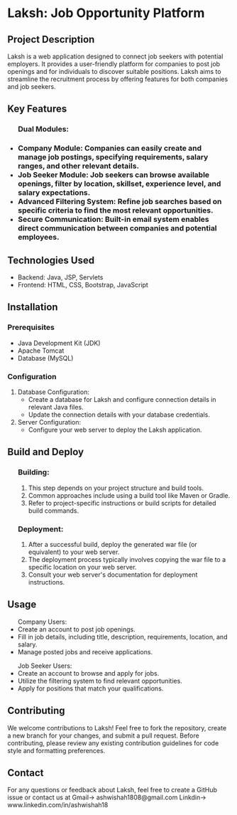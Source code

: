 <h1> Laksh: Job Opportunity Platform</h1>
<h2>Project Description</h2>
Laksh is a web application designed to connect job seekers with potential employers. It provides a user-friendly platform for companies to post job openings and for individuals to discover suitable positions. Laksh aims to streamline the recruitment process by offering features for both companies and job seekers.
<br>
<h2>Key Features</h2>
<ul><h3>Dual Modules:<h3>
<li>Company Module: Companies can easily create and manage job postings, specifying requirements, salary ranges, and other relevant details.</li>
<li>Job Seeker Module: Job seekers can browse available openings, filter by location, skillset, experience level, and salary expectations.</li>
<li>Advanced Filtering System: Refine job searches based on specific criteria to find the most relevant opportunities.</li>
<li>Secure Communication: Built-in email system enables direct communication between companies and potential employees.</li>
</ul>

<h2>Technologies Used</h2>
<ul>
<li>Backend: Java, JSP, Servlets</li>
<li>Frontend: HTML, CSS, Bootstrap, JavaScript</li>
</ul>

<h2>Installation</h2>
<h3>Prerequisites</h3>
<ul>
<li>Java Development Kit (JDK)</li>
<li>Apache Tomcat</li>
<li>Database (MySQL)</li>
</ul>
<h3>Configuration</h3>
<ol>
  <li>Database Configuration:
     <ul>
       <li>Create a database for Laksh and configure connection details in relevant Java files.</li>
       <li>Update the connection details with your database credentials.</li>
     </ul>
  </li>
  <li>Server Configuration:
     <ul>
       <li>Configure your web server to deploy the Laksh application.</li>
     </ul>
  </li>
</ol>
<h2>Build and Deploy</h2>
<ul>
  <h3>Building:</h3>
  <ol>
    <li>This step depends on your project structure and build tools.</li>
    <li>Common approaches include using a build tool like Maven or Gradle.</li>
    <li> Refer to project-specific instructions or build scripts for detailed build commands.</li>
  </ol>
</ul>
<ul>
  <h3>Deployment:</h3>
  <ol>
    <li>After a successful build, deploy the generated war file (or equivalent) to your web server.</li>
    <li>The deployment process typically involves copying the war file to a specific location on your web server.</li>
    <li>Consult your web server's documentation for deployment instructions.</li>
  </ol>
</ul>


<h2>Usage</h2>
<ul>
  Company Users:
  <li> Create an account to post job openings.</li>
    <li> Fill in job details, including title, description, requirements, location, and salary.</li>
  <li>Manage posted jobs and receive applications.</li>
</ul>
<ul>
  Job Seeker Users:
  <li>Create an account to browse and apply for jobs.</li>
    <li>Utilize the filtering system to find relevant opportunities.</li>
  <li>Apply for positions that match your qualifications.</li>
</ul>


<h2>Contributing</h2>
We welcome contributions to Laksh! Feel free to fork the repository, create a new branch for your changes, and submit a pull request. Before contributing, please review any existing contribution guidelines for code style and formatting preferences.

<h2>Contact</h2>
For any questions or feedback about Laksh, feel free to create a GitHub issue or contact us at
Gmail-> ashwishah1808@gmail.com
Linkdin-> www.linkedin.com/in/ashwishah18
